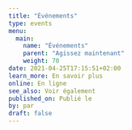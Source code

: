 ```yaml
---
title: "Événements"
type: events
menu:
  main:
    name: "Événements"
    parent: "Agissez maintenant"
    weight: 70
date: 2021-04-25T17:15:51+02:00
learn_more: En savoir plus
online: En ligne
see_also: Voir également
published_on: Publié le
by: par
draft: false
---
```


